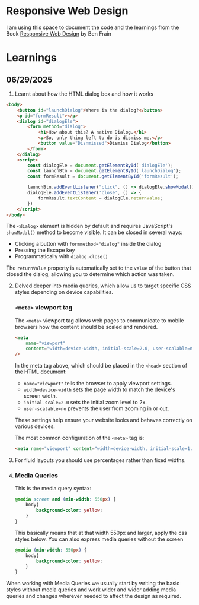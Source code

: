 Responsive Web Design
======================

I am using this space to document the code and the learnings from the Book
[Responsive Web Design](http://rwd.education) by Ben Frain

# Learnings


## 06/29/2025

1. Learnt about how the HTML  dialog box and how it works

```html
<body>
    <button id="launchDialog">Where is the dialog?</button>
    <p id="formResult"></p>
    <dialog id="dialogEle">
        <form method="dialog">
            <h1>How about this? A native Dialog.</h1>
            <p>So, only thing left to do is dismiss me.</p>
            <button value="Disnmissed">Dismiss Dialog</button>
        </form>
    </dialog>
    <script>
        const dialogEle = document.getElementById('dialogEle');
        const launchBtn = document.getElementById('launchDialog');
        const formResult = document.getElementById('formResult');

        launchBtn.addEventListener("click", () => dialogEle.showModal());
        dialogEle.addEventListener('close', () => {
            formResult.textContent = dialogEle.returnValue;
        })
    </script>
</body>
```

The `<dialog>` element is hidden by default and requires JavaScript's `showModal()` method to become visible. It can be closed in several ways:
- Clicking a button with `formmethod="dialog"` inside the dialog
- Pressing the Escape key
- Programmatically with `dialog.close()`

The `returnValue` property is automatically set to the `value` of the button that closed the dialog, allowing you to determine which action was taken.

2. Delved deeper into media queries, which allow us to target specific CSS styles depending on device capabilities.

    ### `<meta>` viewport tag

    The `<meta>` viewport tag allows web pages to communicate to mobile browsers how the content should be scaled and rendered.

    ```html
    <meta 
        name="viewport"
        content="width=device-width, initial-scale=2.0, user-scalable=no"
    />
    ```

    In the meta tag above, which should be placed in the `<head>` section of the HTML document:

    - `name="viewport"` tells the browser to apply viewport settings.
    - `width=device-width` sets the page width to match the device's screen width.
    - `initial-scale=2.0` sets the initial zoom level to 2x.
    - `user-scalable=no` prevents the user from zooming in or out.

    These settings help ensure your website looks and behaves correctly on various devices.

    The most common configuration of the `<meta>` tag is:

    ```html
    <meta name="viewport" content="width=device-width, initial-scale=1.0" />
    ```

3. For fluid layouts you should use percentages rather than fixed widths.

4. ### Media Queries

    This is the media query syntax:

    ```css
    @media screen and (min-width: 550px) {
        body{
            background-color: yellow;
        }
    }
    ```

    This basically means that at that width 550px and larger, apply the css styles below. You can also express media queries without the screen

    ```css
    @media (min-width: 550px) {
        body{
            background-color: yellow;
        }
    }
    ```

When working with Media Queries we usually start by writing the basic styles without media queries and work wider and wider adding media queries and changes wherever needed to affect the design as required.